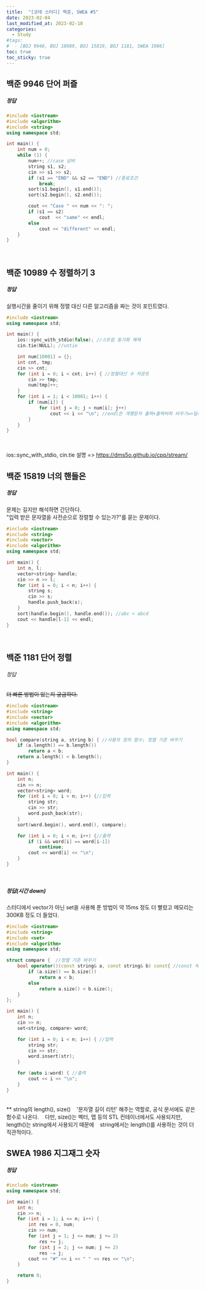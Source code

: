 ```yaml
---
title:  "[코테 스터디] 백준, SWEA #5"
date: 2023-02-04
last_modified_at: 2023-02-10
categories:
  - Study
#tags:
#  - [BOJ 9946, BOJ 10989, BOJ 15819, BOJ 1181, SWEA 1986]
toc: true
toc_sticky: true
---
```


## 백준 9946 단어 퍼즐
##### 정답
```c++
#include <iostream>
#include <algorithm>
#include <string>
using namespace std;

int main() {
	int num = 0;
	while (1) {
		num++; //case 넘버
		string s1, s2;
		cin >> s1 >> s2;
		if (s1 == "END" && s2 == "END") //종료조건
			break;
		sort(s1.begin(), s1.end());
		sort(s2.begin(), s2.end());

		cout << "Case " << num << ": ";
		if (s1 == s2)
			cout  << "same" << endl;
		else
			cout << "different" << endl;
	}
}
```
<br>

## 백준 10989 수 정렬하기 3
##### 정답
실행시간을 줄이기 위해 정렬 대신 다른 알고리즘을 짜는 것이 포인트였다.
```c++
#include <iostream>
using namespace std;

int main() {
	ios::sync_with_stdio(false); //스트림 동기화 해제
	cin.tie(NULL); //untie

	int num[10001] = {};
	int cnt, tmp;
	cin >> cnt;
	for (int i = 0; i < cnt; i++) { //정렬대신 수 카운트
		cin >> tmp;
		num[tmp]++;
	}
	for (int i = 1; i < 10001; i++) {
		if (num[i]) {
			for (int j = 0; j < num[i]; j++)
				cout << i << "\n"; //endl은 개행문자 출력+출력버퍼 비우기=>딜레이
		}
	}
}
```
<br>

 ios::sync_with_stdio, cin.tie 설명 => <https://dms5o.github.io/cpp/stream/>
<br>

## 백준 15819 너의 핸들은
##### 정답
문제는 길지만 해석하면 간단하다.  
"입력 받은 문자열을 사전순으로 정렬할 수 있는가?"를 묻는 문제이다.
```c++
#include <iostream>
#include <string>
#include <vector>
#include <algorithm>
using namespace std;

int main() {
	int n, l;
	vector<string> handle;
	cin >> n >> l;
	for (int i = 0; i < n; i++) {
		string s;
		cin >> s;
		handle.push_back(s);
	}
	sort(handle.begin(), handle.end()); //abc < abcd
	cout << handle[l-1] << endl;
}
```
<br>

## 백준 1181 단어 정렬
###### 정답
~~더 빠른 방법이 있는지 궁금하다.~~
```c++
#include <iostream>
#include <string>
#include <vector>
#include <algorithm>
using namespace std;

bool compare(string a, string b) { //사용자 정의 함수; 정렬 기준 바꾸기
	if (a.length() == b.length())
		return a < b;
	return a.length() < b.length();
}

int main() {
	int n;
	cin >> n;
	vector<string> word;
	for (int i = 0; i < n; i++) {//입력
		string str;
		cin >> str;
		word.push_back(str);
	}
	sort(word.begin(), word.end(), compare);

	for (int i = 0; i < n; i++) {//출력
		if (i && word[i] == word[i-1])
			continue;
		cout << word[i] << "\n";
	}
}
```
<br>

##### 정답(시간 down)
스터디에서 vector가 아닌 set을 사용해 푼 방법이 약 15ms 정도 더 빨랐고 메모리는 300KB 정도 더 들었다.  
```c++
#include <iostream>
#include <string>
#include <set>
#include <algorithm>
using namespace std;

struct compare {  //정렬 기준 바꾸기
	bool operator()(const string& a, const string& b) const{ //const 하나라도 빼면 컴파일 에러
		if (a.size() == b.size())
			return a < b;
		else
			return a.size() < b.size();
	}
};

int main() {
	int n;
	cin >> n;
	set<string, compare> word;

	for (int i = 0; i < n; i++) { //입력
		string str;
		cin >> str;
		word.insert(str);
	}

	for (auto i:word) { //출력
		cout << i << "\n";
	}
}
```
<br>
** string의 length(), size()  
&nbsp;&nbsp;&nbsp;'문자열 길이 리턴' 해주는 역할로, 공식 문서에도 같은 함수로 나온다.  
&nbsp;&nbsp;&nbsp;다만, size()는 벡터, 맵 등의 STL 컨테이너에서도 사용되지만, length()는 string에서 사용되기 때문에  
&nbsp;&nbsp;&nbsp;string에서는 length()를 사용하는 것이 더 직관적이다.
<br>

## SWEA 1986 지그재그 숫자
##### 정답
```c++
#include <iostream>
using namespace std;

int main() {
	int n;
	cin >> n;
	for (int i = 1; i <= n; i++) {
		int res = 0, num;
		cin >> num;
		for (int j = 1; j <= num; j += 2)
			res += j;
		for (int j = 2; j <= num; j += 2)
			res -= j;
		cout << "#" << i << " " << res << "\n";
	}

	return 0;
}
```
<br>

<br>
<br>